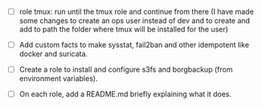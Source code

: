 - [ ] role tmux: run until the tmux role and continue from there (I have made some changes to create an ops user
  instead of dev and to create and add to path the folder where tmux will be installed for the user)
- [ ] Add custom facts to make sysstat, fail2ban and other idempotent like docker and suricata.
- [ ] Create a role to install and configure s3fs and borgbackup (from environment variables).
- [ ] On each role, add a README.md briefly explaining what it does.

